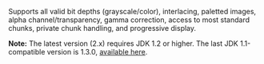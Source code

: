 Supports all valid bit depths (grayscale/color), interlacing, paletted images, alpha channel/transparency, gamma correction, access to most standard chunks, private chunk handling, and progressive display.

**Note:** The latest version (2.x) requires JDK 1.2 or higher. The last JDK 1.1-compatible version is 1.3.0, [available here](http://javapng.googlecode.com/files/javapng-1.3.0-src.jar).